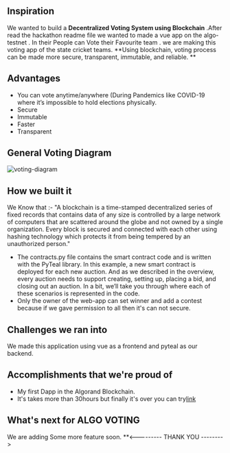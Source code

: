 ## Inspiration
We wanted to build a **Decentralized Voting System using Blockchain** .After read the hackathon readme file we wanted to made a vue app on the algo-testnet . In their People can Vote their Favourite team . we are making this voting app of the state cricket teams.
 **Using blockchain, voting process can be made more secure, transparent, immutable, and reliable. **

## Advantages
* You can vote anytime/anywhere (During Pandemics like COVID-19 where it’s impossible to hold elections physically.
* Secure
* Immutable
* Faster
* Transparent

## General Voting Diagram
![voting-diagram](https://media.geeksforgeeks.org/wp-content/uploads/20200424190016/2020-04-22-21.png)
## How we built it
We Know that :-
"A blockchain is a time-stamped decentralized series of fixed records that contains data of any size is controlled by a large network of computers that are scattered around the globe and not owned by a single organization. Every block is secured and connected with each other using hashing technology which protects it from being tempered by an unauthorized person."
* The contracts.py file contains the smart contract code and is written with the PyTeal library. In this example, a new smart contract is deployed for each new auction. And as we described in the overview, every auction needs to support creating, setting up, placing a bid, and closing out an auction. In a bit, we’ll take you through where each of these scenarios is represented in the code.
* Only the owner of the web-app can set winner and add a contest because if we gave permission to all then it's can not secure.

## Challenges we ran into
We made this application using vue as a frontend and pyteal as our backend.

## Accomplishments that we're proud of
* My first Dapp in the Algorand Blockchain.
* It's takes more than 30hours but finally it's over you can try[link](https://algo-voting.vercel.app/)

## What's next for ALGO VOTING
We are adding Some more feature soon.
**<--------- THANK YOU -------->
